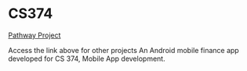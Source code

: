 # CS374
[Pathway Project](https://github.com/ZEJ-13/CS374-FinalProject)

Access the link above for other projects
An Android mobile finance app developed for CS 374, Mobile App development.
